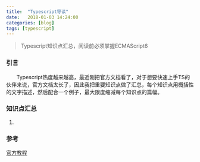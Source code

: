 ```yaml
---
title:  "Typescript导读"
date:   2018-01-03 14:24:00
categories: [blog]
tags: [typescript]
---
```

> Typescript知识点汇总，阅读前必须掌握ECMAScript6

### 引言
&#160; &#160; &#160; &#160;Typescript热度越来越高，最近刚把官方文档看了，对于想要快速上手TS的伙伴来说，官方文档太长了，因此我把重要知识点做了汇总，每个知识点用概括性的文字描述，然后配合一个例子，最大限度缩减每个知识点的篇幅。

### 知识点汇总
1. 

### 参考
[官方教程][1]

[1]: https://www.tslang.cn/docs/home.html


